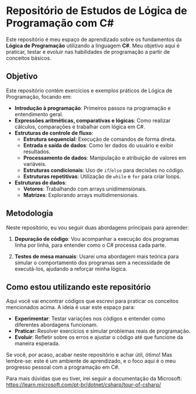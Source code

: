 # Repositório de Estudos de Lógica de Programação com C#

Este repositório é meu espaço de aprendizado sobre os fundamentos da **Lógica de Programação** utilizando a linguagem **C#**. Meu objetivo aqui é praticar, testar e evoluir nas habilidades de programação a partir de conceitos básicos.

## Objetivo

Este repositório contém exercícios e exemplos práticos de Lógica de Programação, focando em:

- **Introdução à programação**: Primeiros passos na programação e entendimento geral.
- **Expressões aritméticas, comparativas e lógicas**: Como realizar cálculos, comparações e trabalhar com lógica em C#.
- **Estruturas de controle de fluxo**:
  - **Estrutura sequencial**: Execução de comandos de forma direta.
  - **Entrada e saída de dados**: Como ler dados do usuário e exibir resultados.
  - **Processamento de dados**: Manipulação e atribuição de valores em variáveis.
  - **Estruturas condicionais**: Uso de `if`/`else` para decisões no código.
  - **Estruturas repetitivas**: Utilização de `while` e `for` para criar loops.
- **Estruturas de dados**:
  - **Vetores**: Trabalhando com arrays unidimensionais.
  - **Matrizes**: Explorando arrays multidimensionais.

## Metodologia

Neste repositório, eu vou seguir duas abordagens principais para aprender:

1. **Depuração de código**: Vou acompanhar a execução dos programas linha por linha, para entender como o C# processa cada parte.
   
2. **Testes de mesa manuais**: Usarei uma abordagem mais teórica para simular o comportamento dos programas sem a necessidade de executá-los, ajudando a reforçar minha lógica.

## Como estou utilizando este repositório

Aqui você vai encontrar códigos que escrevi para praticar os conceitos mencionados acima. A ideia é usar este espaço para:

- **Experimentar**: Testar variações nos códigos e entender como diferentes abordagens funcionam.
- **Praticar**: Resolver exercícios e simular problemas reais de programação.
- **Evoluir**: Refletir sobre os erros e ajustar o código até que funcione da maneira esperada.

Se você, por acaso, acabar neste repositório e achar útil, ótimo! Mas lembre-se: este é um ambiente de aprendizado, e o foco aqui é o meu progresso pessoal com a programação em C#.

Para mais dúvidas que eu tiver, irei seguir a documentação da Microsoft: https://learn.microsoft.com/pt-br/dotnet/csharp/tour-of-csharp/
